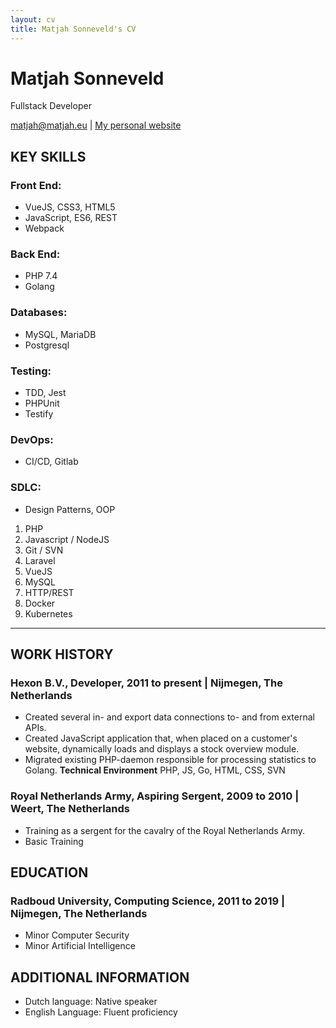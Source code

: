 ```yaml
---
layout: cv
title: Matjah Sonneveld's CV
---
```

# Matjah Sonneveld
Fullstack Developer

<div id="webaddress">
<a href="matjah@matjah.eu">matjah@matjah.eu</a>
| <a href="httsp://www.matjah.eu">My personal website</a>
</div>

## KEY SKILLS

### **Front End**:
* VueJS, CSS3, HTML5
* JavaScript, ES6, REST
* Webpack

### **Back End**:
* PHP 7.4
* Golang

### **Databases**:
* MySQL, MariaDB
* Postgresql

### **Testing**:
* TDD, Jest
* PHPUnit
* Testify

### **DevOps**:
* CI/CD, Gitlab

### **SDLC**:
* Design Patterns, OOP


1. PHP
1. Javascript / NodeJS
1. Git / SVN
1. Laravel
1. VueJS
1. MySQL
1. HTTP/REST
1. Docker
1. Kubernetes

------

## WORK HISTORY

### **Hexon B.V., Developer**, 2011 to present | Nijmegen, The Netherlands
* Created several in- and export data connections to- and from external APIs.
* Created JavaScript application that, when placed on a customer's website, dynamically loads and displays a stock overview module.
* Migrated existing PHP-daemon responsible for processing statistics to Golang.
    **Technical Environment** PHP, JS, Go, HTML, CSS, SVN

### **Royal Netherlands Army, Aspiring Sergent**, 2009 to 2010 | Weert, The Netherlands
* Training as a sergent for the cavalry of the Royal Netherlands Army.
* Basic Training


## EDUCATION

### **Radboud University, Computing Science**, 2011 to 2019 | Nijmegen, The Netherlands
* Minor Computer Security
* Minor Artificial Intelligence

## ADDITIONAL INFORMATION
* Dutch language: Native speaker
* English Language: Fluent proficiency

<!-- ### Footer

Last updated: December 2019 -->


